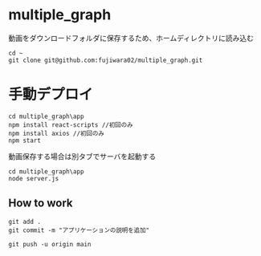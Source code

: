 # multiple_graph

動画をダウンロードフォルダに保存するため、ホームディレクトリに読み込む
```terminal
cd ~ 
git clone git@github.com:fujiwara02/multiple_graph.git 
```

# 手動デプロイ
```terminal
cd multiple_graph\app
npm install react-scripts //初回のみ
npm install axios //初回のみ
npm start
```

動画保存する場合は別タブでサーバを起動する
```terminal
cd multiple_graph\app
node server.js
```

## How to work

```terminal
git add .
git commit -m "アプリケーションの説明を追加"

git push -u origin main
```
